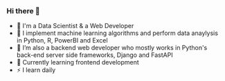 ### Hi there 👋

- 🔭 I'm a Data Scientist & a Web Developer 
- 🌱 I implement machine learning algorithms and perform data anaylysis in Python, R, PowerBI and Excel
- 👯 I’m also a backend web developer who mostly works in Python's back-end server side frameworks, Django and FastAPI
- 🤔 Currently learning frontend development
- ⚡ I learn daily

<!--
**Chengetanaim/Chengetanaim** is a ✨ _special_ ✨ repository because its `README.md` (this file) appears on your GitHub profile.

Here are some ideas to get you started:

- 🔭 I’m currently working on ...
- 🌱 I’m currently learning ...
- 👯 I’m looking to collaborate on ...
- 🤔 I’m looking for help with ...
- 💬 Ask me about ...
- 📫 How to reach me: ...
- 😄 Pronouns: ...
- ⚡ Fun fact: ...
-->
